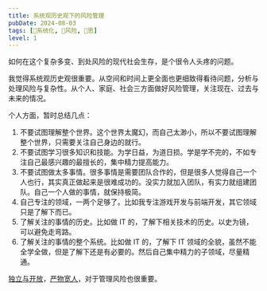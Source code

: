 ```yaml
---
title: 系统观历史观下的风险管理
pubDate: 2024-08-03
tags: [🌊系统化, 🌋风险, 🤔思]
level: 1
---
```


如何在这个复杂多变、到处风险的现代社会生存，是个很令人头疼的问题。

我觉得系统观历史观很重要。从空间和时间上更全面也更细致得看待问题，分析与处理风险与复杂性。从个人、家庭、社会三方面做好风险管理，关注现在、过去与未来的情况。

个人方面，暂时总结几点：

1. 不要试图理解整个世界。这个世界太魔幻，而自己太渺小，所以不要试图理解整个世界，只需要关注自己身边的就行。
2. 不要试图学习很多知识和技能。为学日益，为道日损。学是学不完的，不如专注自己最感兴趣的最擅长的，集中精力提高能力。
3. 不要试图做太多事情。很多事情是需要团队合作的，但是很多人觉得自己一个人也行，其实真正做起来是很难成功的。没实力就加入团队，有实力就组建团队。自己一个人做的事情，就保持极简。
4. 自己专注的领域，一两个足够了。比如我专注游戏开发与前端开发，其它领域只是了解下而已。
5. 了解关注的事情的历史。比如做 IT 的，了解下相关技术的历史。以史为镜，可以避免走弯路。
6. 了解关注的事情的整个系统。比如做 IT 的，了解下 IT 领域的全貌，虽然不能全学全做，但是了解下还是有必要的。然后自己集中精力的子领域，尽量精通。

[独立与开放](/xyy/20240716b)，[严物宽人](/xyy/20240728d)，对于管理风险也很重要。
